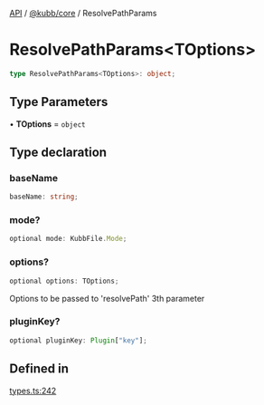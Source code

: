 [API](../../../packages.md) / [@kubb/core](../index.md) / ResolvePathParams

# ResolvePathParams\<TOptions\>

```ts
type ResolvePathParams<TOptions>: object;
```

## Type Parameters

• **TOptions** = `object`

## Type declaration

### baseName

```ts
baseName: string;
```

### mode?

```ts
optional mode: KubbFile.Mode;
```

### options?

```ts
optional options: TOptions;
```

Options to be passed to 'resolvePath' 3th parameter

### pluginKey?

```ts
optional pluginKey: Plugin["key"];
```

## Defined in

[types.ts:242](https://github.com/kubb-project/kubb/blob/ff80665146ae086e044807d0072fda660e72e1fd/packages/core/src/types.ts#L242)
